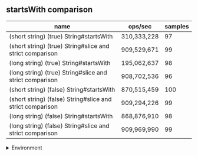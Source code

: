 ## startsWith comparison

|name|ops/sec|samples|
|-|-|-|
|(short string) (true) String#startsWith|310,333,228|97|
|(short string) (true) String#slice and strict comparison|909,529,671|99|
|(long string) (true) String#startsWith|195,062,637|98|
|(long string) (true) String#slice and strict comparison|908,702,536|96|
|(short string) (false) String#startsWith|870,515,459|100|
|(short string) (false) String#slice and strict comparison|909,294,226|99|
|(long string) (false) String#startsWith|868,876,910|98|
|(long string) (false) String#slice and strict comparison|909,969,990|99|


<details>
<summary>Environment</summary>

* __Machine:__ linux x64 | 4 vCPUs | 15.2GB Mem
* __Run:__ Sat May 04 2024 01:51:17 GMT+0000 (Coordinated Universal Time)
</details>

<!--
{"environment":{"platform":"linux","arch":"x64","cpus":4,"totalMemory":15.245216369628906},"benchmarks":[{"name":"(short string) (true) String#startsWith","opsSec":310333227.73421556,"samples":9},{"name":"(short string) (true) String#slice and strict comparison","opsSec":909529670.5500989,"samples":6},{"name":"(long string) (true) String#startsWith","opsSec":195062636.87915564,"samples":5},{"name":"(long string) (true) String#slice and strict comparison","opsSec":908702535.9722116,"samples":7},{"name":"(short string) (false) String#startsWith","opsSec":870515458.9880201,"samples":8},{"name":"(short string) (false) String#slice and strict comparison","opsSec":909294225.7725935,"samples":7},{"name":"(long string) (false) String#startsWith","opsSec":868876910.4887232,"samples":7},{"name":"(long string) (false) String#slice and strict comparison","opsSec":909969989.6880636,"samples":6}]}-->
